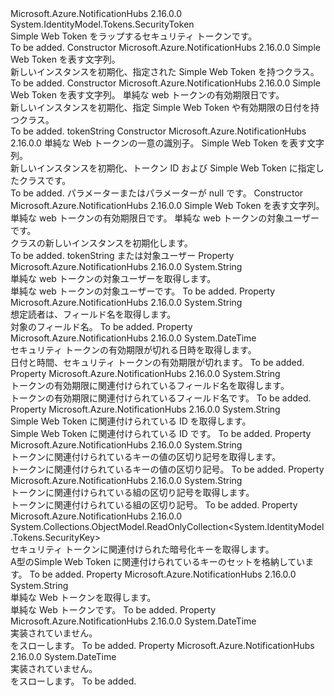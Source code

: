 <Type Name="SimpleWebSecurityToken" FullName="Microsoft.Azure.NotificationHubs.SimpleWebSecurityToken">
  <TypeSignature Language="C#" Value="public class SimpleWebSecurityToken : System.IdentityModel.Tokens.SecurityToken" />
  <TypeSignature Language="ILAsm" Value=".class public auto ansi beforefieldinit SimpleWebSecurityToken extends System.IdentityModel.Tokens.SecurityToken" />
  <TypeSignature Language="DocId" Value="T:Microsoft.Azure.NotificationHubs.SimpleWebSecurityToken" />
  <TypeSignature Language="VB.NET" Value="Public Class SimpleWebSecurityToken&#xA;Inherits SecurityToken" />
  <TypeSignature Language="F#" Value="type SimpleWebSecurityToken = class&#xA;    inherit SecurityToken" />
  <AssemblyInfo>
    <AssemblyName>Microsoft.Azure.NotificationHubs</AssemblyName>
    <AssemblyVersion>2.16.0.0</AssemblyVersion>
  </AssemblyInfo>
  <Base>
    <BaseTypeName>System.IdentityModel.Tokens.SecurityToken</BaseTypeName>
  </Base>
  <Interfaces />
  <Docs>
    <summary>Simple Web Token をラップするセキュリティ トークンです。</summary>
    <remarks>To be added.</remarks>
  </Docs>
  <Members>
    <Member MemberName=".ctor">
      <MemberSignature Language="C#" Value="public SimpleWebSecurityToken (string tokenString);" />
      <MemberSignature Language="ILAsm" Value=".method public hidebysig specialname rtspecialname instance void .ctor(string tokenString) cil managed" />
      <MemberSignature Language="DocId" Value="M:Microsoft.Azure.NotificationHubs.SimpleWebSecurityToken.#ctor(System.String)" />
      <MemberSignature Language="VB.NET" Value="Public Sub New (tokenString As String)" />
      <MemberSignature Language="F#" Value="new Microsoft.Azure.NotificationHubs.SimpleWebSecurityToken : string -&gt; Microsoft.Azure.NotificationHubs.SimpleWebSecurityToken" Usage="new Microsoft.Azure.NotificationHubs.SimpleWebSecurityToken tokenString" />
      <MemberType>Constructor</MemberType>
      <AssemblyInfo>
        <AssemblyName>Microsoft.Azure.NotificationHubs</AssemblyName>
        <AssemblyVersion>2.16.0.0</AssemblyVersion>
      </AssemblyInfo>
      <Parameters>
        <Parameter Name="tokenString" Type="System.String" />
      </Parameters>
      <Docs>
        <param name="tokenString">Simple Web Token を表す文字列。</param>
        <summary>新しいインスタンスを初期化、<see cref="T:Microsoft.Azure.NotificationHubs.SimpleWebSecurityToken" />指定された Simple Web Token を持つクラス。</summary>
        <remarks>To be added.</remarks>
      </Docs>
    </Member>
    <Member MemberName=".ctor">
      <MemberSignature Language="C#" Value="public SimpleWebSecurityToken (string tokenString, DateTime expiry);" />
      <MemberSignature Language="ILAsm" Value=".method public hidebysig specialname rtspecialname instance void .ctor(string tokenString, valuetype System.DateTime expiry) cil managed" />
      <MemberSignature Language="DocId" Value="M:Microsoft.Azure.NotificationHubs.SimpleWebSecurityToken.#ctor(System.String,System.DateTime)" />
      <MemberSignature Language="VB.NET" Value="Public Sub New (tokenString As String, expiry As DateTime)" />
      <MemberSignature Language="F#" Value="new Microsoft.Azure.NotificationHubs.SimpleWebSecurityToken : string * DateTime -&gt; Microsoft.Azure.NotificationHubs.SimpleWebSecurityToken" Usage="new Microsoft.Azure.NotificationHubs.SimpleWebSecurityToken (tokenString, expiry)" />
      <MemberType>Constructor</MemberType>
      <AssemblyInfo>
        <AssemblyName>Microsoft.Azure.NotificationHubs</AssemblyName>
        <AssemblyVersion>2.16.0.0</AssemblyVersion>
      </AssemblyInfo>
      <Parameters>
        <Parameter Name="tokenString" Type="System.String" />
        <Parameter Name="expiry" Type="System.DateTime" />
      </Parameters>
      <Docs>
        <param name="tokenString">Simple Web Token を表す文字列。</param>
        <param name="expiry">単純な web トークンの有効期限日です。</param>
        <summary>新しいインスタンスを初期化、<see cref="T:Microsoft.Azure.NotificationHubs.SimpleWebSecurityToken" />指定 Simple Web Token や有効期限の日付を持つクラス。</summary>
        <remarks>To be added.</remarks>
        <exception cref="T:System.NullReferenceException">tokenString</exception>
      </Docs>
    </Member>
    <Member MemberName=".ctor">
      <MemberSignature Language="C#" Value="public SimpleWebSecurityToken (string id, string tokenString);" />
      <MemberSignature Language="ILAsm" Value=".method public hidebysig specialname rtspecialname instance void .ctor(string id, string tokenString) cil managed" />
      <MemberSignature Language="DocId" Value="M:Microsoft.Azure.NotificationHubs.SimpleWebSecurityToken.#ctor(System.String,System.String)" />
      <MemberSignature Language="VB.NET" Value="Public Sub New (id As String, tokenString As String)" />
      <MemberSignature Language="F#" Value="new Microsoft.Azure.NotificationHubs.SimpleWebSecurityToken : string * string -&gt; Microsoft.Azure.NotificationHubs.SimpleWebSecurityToken" Usage="new Microsoft.Azure.NotificationHubs.SimpleWebSecurityToken (id, tokenString)" />
      <MemberType>Constructor</MemberType>
      <AssemblyInfo>
        <AssemblyName>Microsoft.Azure.NotificationHubs</AssemblyName>
        <AssemblyVersion>2.16.0.0</AssemblyVersion>
      </AssemblyInfo>
      <Parameters>
        <Parameter Name="id" Type="System.String" />
        <Parameter Name="tokenString" Type="System.String" />
      </Parameters>
      <Docs>
        <param name="id">単純な Web トークンの一意の識別子。</param>
        <param name="tokenString">Simple Web Token を表す文字列。</param>
        <summary>新しいインスタンスを初期化、<see cref="T:Microsoft.Azure.NotificationHubs.SimpleWebSecurityToken" />トークン ID および Simple Web Token に指定したクラスです。</summary>
        <remarks>To be added.</remarks>
        <exception cref="T:System.NullReferenceException"><paramref name="id" />パラメーターまたは<paramref name="tokenString" />パラメーターが null です。</exception>
      </Docs>
    </Member>
    <Member MemberName=".ctor">
      <MemberSignature Language="C#" Value="public SimpleWebSecurityToken (string tokenString, DateTime expiry, string audience);" />
      <MemberSignature Language="ILAsm" Value=".method public hidebysig specialname rtspecialname instance void .ctor(string tokenString, valuetype System.DateTime expiry, string audience) cil managed" />
      <MemberSignature Language="DocId" Value="M:Microsoft.Azure.NotificationHubs.SimpleWebSecurityToken.#ctor(System.String,System.DateTime,System.String)" />
      <MemberSignature Language="VB.NET" Value="Public Sub New (tokenString As String, expiry As DateTime, audience As String)" />
      <MemberSignature Language="F#" Value="new Microsoft.Azure.NotificationHubs.SimpleWebSecurityToken : string * DateTime * string -&gt; Microsoft.Azure.NotificationHubs.SimpleWebSecurityToken" Usage="new Microsoft.Azure.NotificationHubs.SimpleWebSecurityToken (tokenString, expiry, audience)" />
      <MemberType>Constructor</MemberType>
      <AssemblyInfo>
        <AssemblyName>Microsoft.Azure.NotificationHubs</AssemblyName>
        <AssemblyVersion>2.16.0.0</AssemblyVersion>
      </AssemblyInfo>
      <Parameters>
        <Parameter Name="tokenString" Type="System.String" />
        <Parameter Name="expiry" Type="System.DateTime" />
        <Parameter Name="audience" Type="System.String" />
      </Parameters>
      <Docs>
        <param name="tokenString">Simple Web Token を表す文字列。</param>
        <param name="expiry">単純な web トークンの有効期限日です。</param>
        <param name="audience">単純な web トークンの対象ユーザーです。</param>
        <summary><see cref="T:Microsoft.Azure.NotificationHubs.SimpleWebSecurityToken" /> クラスの新しいインスタンスを初期化します。</summary>
        <remarks>To be added.</remarks>
        <exception cref="T:System.NullReferenceException">
            tokenString または対象ユーザー
            </exception>
      </Docs>
    </Member>
    <Member MemberName="Audience">
      <MemberSignature Language="C#" Value="public string Audience { get; }" />
      <MemberSignature Language="ILAsm" Value=".property instance string Audience" />
      <MemberSignature Language="DocId" Value="P:Microsoft.Azure.NotificationHubs.SimpleWebSecurityToken.Audience" />
      <MemberSignature Language="VB.NET" Value="Public ReadOnly Property Audience As String" />
      <MemberSignature Language="F#" Value="member this.Audience : string" Usage="Microsoft.Azure.NotificationHubs.SimpleWebSecurityToken.Audience" />
      <MemberType>Property</MemberType>
      <AssemblyInfo>
        <AssemblyName>Microsoft.Azure.NotificationHubs</AssemblyName>
        <AssemblyVersion>2.16.0.0</AssemblyVersion>
      </AssemblyInfo>
      <ReturnValue>
        <ReturnType>System.String</ReturnType>
      </ReturnValue>
      <Docs>
        <summary>単純な web トークンの対象ユーザーを取得します。</summary>
        <value>単純な web トークンの対象ユーザーです。</value>
        <remarks>To be added.</remarks>
      </Docs>
    </Member>
    <Member MemberName="AudienceFieldName">
      <MemberSignature Language="C#" Value="protected virtual string AudienceFieldName { get; }" />
      <MemberSignature Language="ILAsm" Value=".property instance string AudienceFieldName" />
      <MemberSignature Language="DocId" Value="P:Microsoft.Azure.NotificationHubs.SimpleWebSecurityToken.AudienceFieldName" />
      <MemberSignature Language="VB.NET" Value="Protected Overridable ReadOnly Property AudienceFieldName As String" />
      <MemberSignature Language="F#" Value="member this.AudienceFieldName : string" Usage="Microsoft.Azure.NotificationHubs.SimpleWebSecurityToken.AudienceFieldName" />
      <MemberType>Property</MemberType>
      <AssemblyInfo>
        <AssemblyName>Microsoft.Azure.NotificationHubs</AssemblyName>
        <AssemblyVersion>2.16.0.0</AssemblyVersion>
      </AssemblyInfo>
      <ReturnValue>
        <ReturnType>System.String</ReturnType>
      </ReturnValue>
      <Docs>
        <summary>想定読者は、フィールド名を取得します。</summary>
        <value>対象のフィールド名。</value>
        <remarks>To be added.</remarks>
      </Docs>
    </Member>
    <Member MemberName="ExpiresOn">
      <MemberSignature Language="C#" Value="public DateTime ExpiresOn { get; }" />
      <MemberSignature Language="ILAsm" Value=".property instance valuetype System.DateTime ExpiresOn" />
      <MemberSignature Language="DocId" Value="P:Microsoft.Azure.NotificationHubs.SimpleWebSecurityToken.ExpiresOn" />
      <MemberSignature Language="VB.NET" Value="Public ReadOnly Property ExpiresOn As DateTime" />
      <MemberSignature Language="F#" Value="member this.ExpiresOn : DateTime" Usage="Microsoft.Azure.NotificationHubs.SimpleWebSecurityToken.ExpiresOn" />
      <MemberType>Property</MemberType>
      <AssemblyInfo>
        <AssemblyName>Microsoft.Azure.NotificationHubs</AssemblyName>
        <AssemblyVersion>2.16.0.0</AssemblyVersion>
      </AssemblyInfo>
      <ReturnValue>
        <ReturnType>System.DateTime</ReturnType>
      </ReturnValue>
      <Docs>
        <summary>セキュリティ トークンの有効期限が切れる日時を取得します。</summary>
        <value>日付と時間、セキュリティ トークンの有効期限が切れます。</value>
        <remarks>To be added.</remarks>
      </Docs>
    </Member>
    <Member MemberName="ExpiresOnFieldName">
      <MemberSignature Language="C#" Value="protected virtual string ExpiresOnFieldName { get; }" />
      <MemberSignature Language="ILAsm" Value=".property instance string ExpiresOnFieldName" />
      <MemberSignature Language="DocId" Value="P:Microsoft.Azure.NotificationHubs.SimpleWebSecurityToken.ExpiresOnFieldName" />
      <MemberSignature Language="VB.NET" Value="Protected Overridable ReadOnly Property ExpiresOnFieldName As String" />
      <MemberSignature Language="F#" Value="member this.ExpiresOnFieldName : string" Usage="Microsoft.Azure.NotificationHubs.SimpleWebSecurityToken.ExpiresOnFieldName" />
      <MemberType>Property</MemberType>
      <AssemblyInfo>
        <AssemblyName>Microsoft.Azure.NotificationHubs</AssemblyName>
        <AssemblyVersion>2.16.0.0</AssemblyVersion>
      </AssemblyInfo>
      <ReturnValue>
        <ReturnType>System.String</ReturnType>
      </ReturnValue>
      <Docs>
        <summary>トークンの有効期限に関連付けられているフィールド名を取得します。</summary>
        <value>トークンの有効期限に関連付けられているフィールド名です。</value>
        <remarks>To be added.</remarks>
      </Docs>
    </Member>
    <Member MemberName="Id">
      <MemberSignature Language="C#" Value="public override string Id { get; }" />
      <MemberSignature Language="ILAsm" Value=".property instance string Id" />
      <MemberSignature Language="DocId" Value="P:Microsoft.Azure.NotificationHubs.SimpleWebSecurityToken.Id" />
      <MemberSignature Language="VB.NET" Value="Public Overrides ReadOnly Property Id As String" />
      <MemberSignature Language="F#" Value="member this.Id : string" Usage="Microsoft.Azure.NotificationHubs.SimpleWebSecurityToken.Id" />
      <MemberType>Property</MemberType>
      <AssemblyInfo>
        <AssemblyName>Microsoft.Azure.NotificationHubs</AssemblyName>
        <AssemblyVersion>2.16.0.0</AssemblyVersion>
      </AssemblyInfo>
      <ReturnValue>
        <ReturnType>System.String</ReturnType>
      </ReturnValue>
      <Docs>
        <summary>Simple Web Token に関連付けられている ID を取得します。</summary>
        <value>Simple Web Token に関連付けられている ID です。</value>
        <remarks>To be added.</remarks>
      </Docs>
    </Member>
    <Member MemberName="KeyValueSeparator">
      <MemberSignature Language="C#" Value="protected virtual string KeyValueSeparator { get; }" />
      <MemberSignature Language="ILAsm" Value=".property instance string KeyValueSeparator" />
      <MemberSignature Language="DocId" Value="P:Microsoft.Azure.NotificationHubs.SimpleWebSecurityToken.KeyValueSeparator" />
      <MemberSignature Language="VB.NET" Value="Protected Overridable ReadOnly Property KeyValueSeparator As String" />
      <MemberSignature Language="F#" Value="member this.KeyValueSeparator : string" Usage="Microsoft.Azure.NotificationHubs.SimpleWebSecurityToken.KeyValueSeparator" />
      <MemberType>Property</MemberType>
      <AssemblyInfo>
        <AssemblyName>Microsoft.Azure.NotificationHubs</AssemblyName>
        <AssemblyVersion>2.16.0.0</AssemblyVersion>
      </AssemblyInfo>
      <ReturnValue>
        <ReturnType>System.String</ReturnType>
      </ReturnValue>
      <Docs>
        <summary>トークンに関連付けられているキーの値の区切り記号を取得します。</summary>
        <value>トークンに関連付けられているキーの値の区切り記号。</value>
        <remarks>To be added.</remarks>
      </Docs>
    </Member>
    <Member MemberName="PairSeparator">
      <MemberSignature Language="C#" Value="protected virtual string PairSeparator { get; }" />
      <MemberSignature Language="ILAsm" Value=".property instance string PairSeparator" />
      <MemberSignature Language="DocId" Value="P:Microsoft.Azure.NotificationHubs.SimpleWebSecurityToken.PairSeparator" />
      <MemberSignature Language="VB.NET" Value="Protected Overridable ReadOnly Property PairSeparator As String" />
      <MemberSignature Language="F#" Value="member this.PairSeparator : string" Usage="Microsoft.Azure.NotificationHubs.SimpleWebSecurityToken.PairSeparator" />
      <MemberType>Property</MemberType>
      <AssemblyInfo>
        <AssemblyName>Microsoft.Azure.NotificationHubs</AssemblyName>
        <AssemblyVersion>2.16.0.0</AssemblyVersion>
      </AssemblyInfo>
      <ReturnValue>
        <ReturnType>System.String</ReturnType>
      </ReturnValue>
      <Docs>
        <summary>トークンに関連付けられている組の区切り記号を取得します。</summary>
        <value>トークンに関連付けられている組の区切り記号。</value>
        <remarks>To be added.</remarks>
      </Docs>
    </Member>
    <Member MemberName="SecurityKeys">
      <MemberSignature Language="C#" Value="public override System.Collections.ObjectModel.ReadOnlyCollection&lt;System.IdentityModel.Tokens.SecurityKey&gt; SecurityKeys { get; }" />
      <MemberSignature Language="ILAsm" Value=".property instance class System.Collections.ObjectModel.ReadOnlyCollection`1&lt;class System.IdentityModel.Tokens.SecurityKey&gt; SecurityKeys" />
      <MemberSignature Language="DocId" Value="P:Microsoft.Azure.NotificationHubs.SimpleWebSecurityToken.SecurityKeys" />
      <MemberSignature Language="VB.NET" Value="Public Overrides ReadOnly Property SecurityKeys As ReadOnlyCollection(Of SecurityKey)" />
      <MemberSignature Language="F#" Value="member this.SecurityKeys : System.Collections.ObjectModel.ReadOnlyCollection&lt;System.IdentityModel.Tokens.SecurityKey&gt;" Usage="Microsoft.Azure.NotificationHubs.SimpleWebSecurityToken.SecurityKeys" />
      <MemberType>Property</MemberType>
      <AssemblyInfo>
        <AssemblyName>Microsoft.Azure.NotificationHubs</AssemblyName>
        <AssemblyVersion>2.16.0.0</AssemblyVersion>
      </AssemblyInfo>
      <ReturnValue>
        <ReturnType>System.Collections.ObjectModel.ReadOnlyCollection&lt;System.IdentityModel.Tokens.SecurityKey&gt;</ReturnType>
      </ReturnValue>
      <Docs>
        <summary>セキュリティ トークンに関連付けられた暗号化キーを取得します。</summary>
        <value>A<see cref="T:System.Collections.ObjectModel.ReadOnlyCollection`1" />型の<see cref="T:System.IdentityModel.Tokens.SecurityKey" />Simple Web Token に関連付けられているキーのセットを格納しています。</value>
        <remarks>To be added.</remarks>
      </Docs>
    </Member>
    <Member MemberName="Token">
      <MemberSignature Language="C#" Value="public string Token { get; }" />
      <MemberSignature Language="ILAsm" Value=".property instance string Token" />
      <MemberSignature Language="DocId" Value="P:Microsoft.Azure.NotificationHubs.SimpleWebSecurityToken.Token" />
      <MemberSignature Language="VB.NET" Value="Public ReadOnly Property Token As String" />
      <MemberSignature Language="F#" Value="member this.Token : string" Usage="Microsoft.Azure.NotificationHubs.SimpleWebSecurityToken.Token" />
      <MemberType>Property</MemberType>
      <AssemblyInfo>
        <AssemblyName>Microsoft.Azure.NotificationHubs</AssemblyName>
        <AssemblyVersion>2.16.0.0</AssemblyVersion>
      </AssemblyInfo>
      <ReturnValue>
        <ReturnType>System.String</ReturnType>
      </ReturnValue>
      <Docs>
        <summary>単純な Web トークンを取得します。</summary>
        <value>単純な Web トークンです。</value>
        <remarks>To be added.</remarks>
      </Docs>
    </Member>
    <Member MemberName="ValidFrom">
      <MemberSignature Language="C#" Value="public override DateTime ValidFrom { get; }" />
      <MemberSignature Language="ILAsm" Value=".property instance valuetype System.DateTime ValidFrom" />
      <MemberSignature Language="DocId" Value="P:Microsoft.Azure.NotificationHubs.SimpleWebSecurityToken.ValidFrom" />
      <MemberSignature Language="VB.NET" Value="Public Overrides ReadOnly Property ValidFrom As DateTime" />
      <MemberSignature Language="F#" Value="member this.ValidFrom : DateTime" Usage="Microsoft.Azure.NotificationHubs.SimpleWebSecurityToken.ValidFrom" />
      <MemberType>Property</MemberType>
      <AssemblyInfo>
        <AssemblyName>Microsoft.Azure.NotificationHubs</AssemblyName>
        <AssemblyVersion>2.16.0.0</AssemblyVersion>
      </AssemblyInfo>
      <ReturnValue>
        <ReturnType>System.DateTime</ReturnType>
      </ReturnValue>
      <Docs>
        <summary>実装されていません。 </summary>
        <value><see cref="T:System.NotImplementedException" /> をスローします。</value>
        <remarks>To be added.</remarks>
      </Docs>
    </Member>
    <Member MemberName="ValidTo">
      <MemberSignature Language="C#" Value="public override DateTime ValidTo { get; }" />
      <MemberSignature Language="ILAsm" Value=".property instance valuetype System.DateTime ValidTo" />
      <MemberSignature Language="DocId" Value="P:Microsoft.Azure.NotificationHubs.SimpleWebSecurityToken.ValidTo" />
      <MemberSignature Language="VB.NET" Value="Public Overrides ReadOnly Property ValidTo As DateTime" />
      <MemberSignature Language="F#" Value="member this.ValidTo : DateTime" Usage="Microsoft.Azure.NotificationHubs.SimpleWebSecurityToken.ValidTo" />
      <MemberType>Property</MemberType>
      <AssemblyInfo>
        <AssemblyName>Microsoft.Azure.NotificationHubs</AssemblyName>
        <AssemblyVersion>2.16.0.0</AssemblyVersion>
      </AssemblyInfo>
      <ReturnValue>
        <ReturnType>System.DateTime</ReturnType>
      </ReturnValue>
      <Docs>
        <summary>実装されていません。</summary>
        <value><see cref="T:System.NotImplementedException" /> をスローします。</value>
        <remarks>To be added.</remarks>
      </Docs>
    </Member>
  </Members>
</Type>